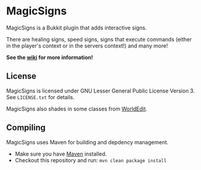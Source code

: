 # MagicSigns

MagicSigns is a Bukkit plugin that adds interactive signs.

There are healing signs, speed signs, signs that execute commands
(either in the player's context or in the servers context!) and many more!

**See the [wiki](https://github.com/Philipp15b/MagicSigns/wiki) for more information!**

## License

MagicSigns is licensed under GNU Lesser General Public License Version 3. See `LICENSE.txt` for details.

MagicSigns also shades in some classes from [WorldEdit](https://github.com/sk89q/worldedit).

## Compiling

MagicSigns uses Maven for building and depdency management.

 * Make sure you have [Maven](https://maven.apache.org/download.html) installed.
 * Checkout this repository and run: `mvn clean package install`
